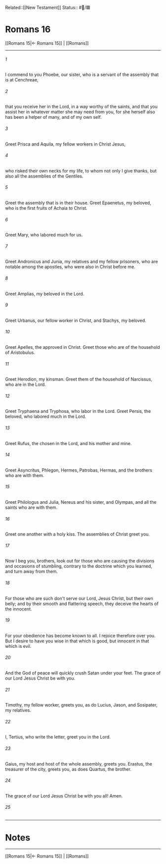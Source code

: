 Related::[[New Testament]]
Status:: #📖/🟥
# Romans 16

[[Romans 15|← Romans 15]] | [[Romans]]
***



###### 1 
I commend to you Phoebe, our sister, who is a servant of the assembly that is at Cenchreae, 

###### 2 
that you receive her in the Lord, in a way worthy of the saints, and that you assist her in whatever matter she may need from you, for she herself also has been a helper of many, and of my own self. 

###### 3 
Greet Prisca and Aquila, my fellow workers in Christ Jesus, 

###### 4 
who risked their own necks for my life, to whom not only I give thanks, but also all the assemblies of the Gentiles. 

###### 5 
Greet the assembly that is in their house. Greet Epaenetus, my beloved, who is the first fruits of Achaia to Christ. 

###### 6 
Greet Mary, who labored much for us. 

###### 7 
Greet Andronicus and Junia, my relatives and my fellow prisoners, who are notable among the apostles, who were also in Christ before me. 

###### 8 
Greet Amplias, my beloved in the Lord. 

###### 9 
Greet Urbanus, our fellow worker in Christ, and Stachys, my beloved. 

###### 10 
Greet Apelles, the approved in Christ. Greet those who are of the household of Aristobulus. 

###### 11 
Greet Herodion, my kinsman. Greet them of the household of Narcissus, who are in the Lord. 

###### 12 
Greet Tryphaena and Tryphosa, who labor in the Lord. Greet Persis, the beloved, who labored much in the Lord. 

###### 13 
Greet Rufus, the chosen in the Lord, and his mother and mine. 

###### 14 
Greet Asyncritus, Phlegon, Hermes, Patrobas, Hermas, and the brothers who are with them. 

###### 15 
Greet Philologus and Julia, Nereus and his sister, and Olympas, and all the saints who are with them. 

###### 16 
Greet one another with a holy kiss. The assemblies of Christ greet you. 

###### 17 
Now I beg you, brothers, look out for those who are causing the divisions and occasions of stumbling, contrary to the doctrine which you learned, and turn away from them. 

###### 18 
For those who are such don't serve our Lord, Jesus Christ, but their own belly; and by their smooth and flattering speech, they deceive the hearts of the innocent. 

###### 19 
For your obedience has become known to all. I rejoice therefore over you. But I desire to have you wise in that which is good, but innocent in that which is evil. 

###### 20 
And the God of peace will quickly crush Satan under your feet. The grace of our Lord Jesus Christ be with you. 

###### 21 
Timothy, my fellow worker, greets you, as do Lucius, Jason, and Sosipater, my relatives. 

###### 22 
I, Tertius, who write the letter, greet you in the Lord. 

###### 23 
Gaius, my host and host of the whole assembly, greets you. Erastus, the treasurer of the city, greets you, as does Quartus, the brother. 

###### 24 
The grace of our Lord Jesus Christ be with you all! Amen. 

###### 25


---
# Notes


***
[[Romans 15|← Romans 15]] | [[Romans]]
